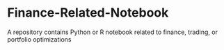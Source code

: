 # Finance-Related-Notebook
A repository contains Python or R notebook related to finance, trading, or portfolio optimizations

